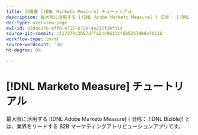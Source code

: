 ```yaml
---
title: の概要 [!DNL Marketo Measure] チュートリアル
description: 最大限に活用する [!DNL Adobe Marketo Measure] ( 旧称： [!DNL Bizible]) とは、業界をリードする B2B マーケティングアトリビューションアプリです。
doc-type: overview-page
exl-id: 83dae370-8ffd-4715-b72e-4e232f1bf31d
source-git-commit: c117379c3b57dffa24d06131f6b5267d80efb11b
workflow-type: tm+mt
source-wordcount: '36'
ht-degree: 0%

---
```


# [!DNL Marketo Measure] チュートリアル

最大限に活用する [!DNL Adobe Marketo Measure] ( 旧称： [!DNL Bizible]) とは、業界をリードする B2B マーケティングアトリビューションアプリです。

